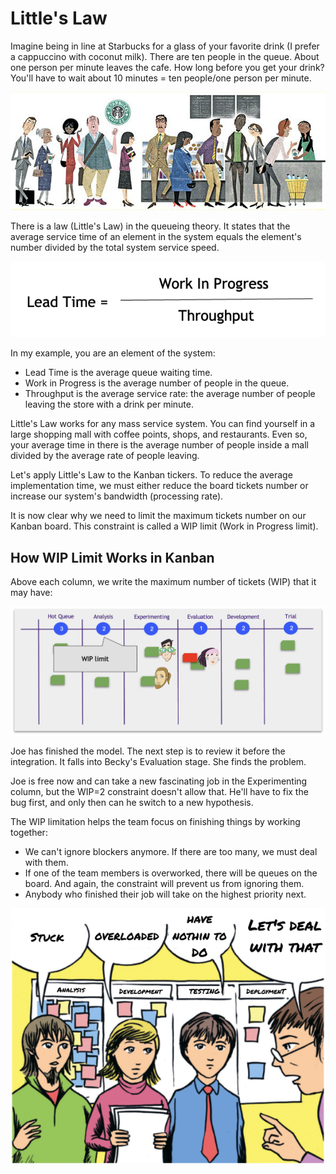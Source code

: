 # Little's Law

Imagine being in line at Starbucks for a glass of your favorite drink (I prefer a cappuccino with coconut milk). There are ten people in the queue. About one person per minute leaves the cafe. How long before you get your drink? You'll have to wait about 10 minutes = ten people/one person per minute.

![Starbucks Queue](_images/wip-starbucks.png)

There is a law (Little's Law) in the queueing theory. It states that the average service time of an element in the system equals the element's number divided by the total system service speed.

![Little's Law](_images/wip-littleslaw.png)

In my example, you are an element of the system:

* Lead Time is the average queue waiting time.
* Work in Progress is the average number of people in the queue.
* Throughput is the average service rate: the average number of people leaving the store with a drink per minute.

Little's Law works for any mass service system. You can find yourself in a large shopping mall with coffee points, shops, and restaurants. Even so, your average time in there is the average number of people inside a mall divided by the average rate of people leaving.

Let's apply Little's Law to the Kanban tickers. To reduce the average implementation time, we must either reduce the board tickets number or increase our system's bandwidth (processing rate).

It is now clear why we need to limit the maximum tickets number on our Kanban board. This constraint is called a WIP limit (Work in Progress limit).

## How WIP Limit Works in Kanban

Above each column, we write the maximum number of tickets (WIP) that it may have:

![WIP for Kanban Board](_images/wip-kanbanwithwip.png)

Joe has finished the model. The next step is to review it before the integration. It falls into Becky's Evaluation stage. She finds the problem.

Joe is free now and can take a new fascinating job in the Experimenting column, but the WIP=2 constraint doesn't allow that. He'll have to fix the bug first, and only then can he switch to a new hypothesis.

The WIP limitation helps the team focus on finishing things by working together:

* We can't ignore blockers anymore. If there are too many, we must deal with them.
* If one of the team members is overworked, there will be queues on the board. And again, the constraint will prevent us from ignoring them.
* Anybody who finished their job will take on the highest priority next.

![Illustration from the cover of David Anderson's book, "Kanban: Successful Evolutionary Change for Your Technology Business"](_images/wip-illustration.png)
